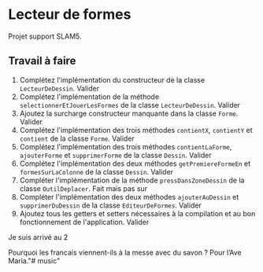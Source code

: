 # Lecteur de formes

Projet support SLAM5.

## Travail à faire

1. Complétez l'implémentation du constructeur de la classe `LecteurDeDessin`.   Valider
2. Complétez l'implémentation de la méthode `selectionnerEtJouerLesFormes` de la classe `LecteurDeDessin`.  Valider
3. Ajoutez la surcharge constructeur manquante dans la classe `Forme`.  Valider
4. Complétez l'implémentation des trois méthodes `contientX`, `contientY` et `contient` de la classe `Forme`.   Valider
5. Complétez l'implémentation des trois méthodes `contientLaForme`, `ajouterForme` et `supprimerForme` de la classe `Dessin`.   Valider
6. Complétez l'implémentation des deux méthodes `getPremiereFormeEn` et `formesSurLaColonne` de la classe `Dessin`. Valider
7. Compléter l'implémentation de la méthode `pressDansZoneDessin` de la classe `OutilDeplacer`. Fait mais pas sur 
8. Compléter l'implémentation des deux méthodes `ajouterAuDessin` et `supprimerDuDessin` de la classe `EditeurDeFormes`. Valider
9. Ajoutez tous les getters et setters nécessaires à la compilation et au bon fonctionnement de l'application.  Valider

Je suis arrivé au 2

Pourquoi les francais viennent-ils à la messe avec du savon ?
Pour l’Ave Maria."# music" 

